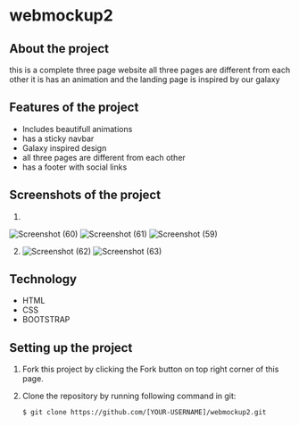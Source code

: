 # webmockup2

## About the project

this is a complete three page website all three pages are different from each other it is has an animation and the landing page is inspired by our galaxy


## Features of the project

- Includes beautifull animations
- has a sticky navbar
- Galaxy inspired design
- all three pages are different from each other
- has a footer with social links

## Screenshots of the project

1. 
![Screenshot (60)](https://user-images.githubusercontent.com/77103955/130103247-7d7d1f0a-9522-4263-a2be-d4ecb27010d6.png)
![Screenshot (61)](https://user-images.githubusercontent.com/77103955/130103258-9048ee5f-ce70-4eef-a74e-864d1b80624a.png)
![Screenshot (59)](https://user-images.githubusercontent.com/77103955/130103239-fcdcf3d8-a9bf-4f39-98ab-5622b049a84a.png)

2. ![Screenshot (62)](https://user-images.githubusercontent.com/77103955/130103438-4e857d96-f2f8-44d6-a654-33069aef5d31.png)
![Screenshot (63)](https://user-images.githubusercontent.com/77103955/130103449-599691e4-1967-4134-b27a-3c30c54ea995.png)


## Technology
- HTML
- CSS
- BOOTSTRAP

## Setting up the project

 1. Fork this project by clicking the Fork button on top right corner of this page.

 2. Clone the repository by running following command in git:

        $ git clone https://github.com/[YOUR-USERNAME]/webmockup2.git
